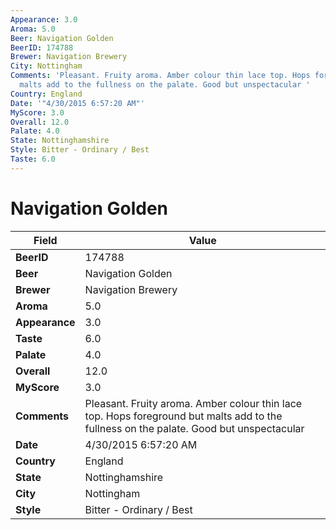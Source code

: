 ```yaml
---
Appearance: 3.0
Aroma: 5.0
Beer: Navigation Golden
BeerID: 174788
Brewer: Navigation Brewery
City: Nottingham
Comments: 'Pleasant. Fruity aroma. Amber colour thin lace top. Hops foreground but
  malts add to the fullness on the palate. Good but unspectacular '
Country: England
Date: '"4/30/2015 6:57:20 AM"'
MyScore: 3.0
Overall: 12.0
Palate: 4.0
State: Nottinghamshire
Style: Bitter - Ordinary / Best
Taste: 6.0
---
```


# Navigation Golden

| Field         | Value |
|---------------|-------|
| **BeerID** | 174788 |
| **Beer** | Navigation Golden |
| **Brewer** | Navigation Brewery |
| **Aroma** | 5.0 |
| **Appearance** | 3.0 |
| **Taste** | 6.0 |
| **Palate** | 4.0 |
| **Overall** | 12.0 |
| **MyScore** | 3.0 |
| **Comments** | Pleasant. Fruity aroma. Amber colour thin lace top. Hops foreground but malts add to the fullness on the palate. Good but unspectacular  |
| **Date** | 4/30/2015 6:57:20 AM |
| **Country** | England |
| **State** | Nottinghamshire |
| **City** | Nottingham |
| **Style** | Bitter - Ordinary / Best |
